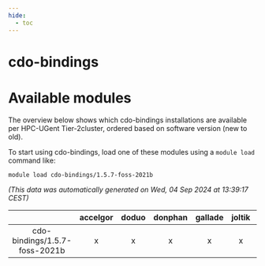 ```yaml
---
hide:
  - toc
---
```


cdo-bindings
============

# Available modules


The overview below shows which cdo-bindings installations are available per HPC-UGent Tier-2cluster, ordered based on software version (new to old).

To start using cdo-bindings, load one of these modules using a `module load` command like:

```shell
module load cdo-bindings/1.5.7-foss-2021b
```

*(This data was automatically generated on Wed, 04 Sep 2024 at 13:39:17 CEST)*  

| |accelgor|doduo|donphan|gallade|joltik|shinx|skitty|
| :---: | :---: | :---: | :---: | :---: | :---: | :---: | :---: |
|cdo-bindings/1.5.7-foss-2021b|x|x|x|x|x|-|x|
